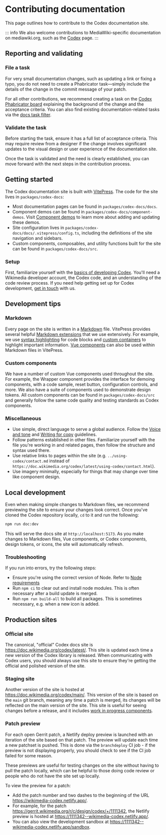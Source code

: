 # Contributing documentation

This page outlines how to contribute to the Codex documentation site.

::: info
We also welcome contributions to MediaWiki-specific documentation on mediawiki.org, such as the
[Codex](https://www.mediawiki.org/wiki/Codex) page.
:::

## Reporting and validating

### File a task

For very small documentation changes, such as updating a link or fixing a typo, you do not need to
create a Phabricator task—simply include the details of the change in the commit message of your
patch.

For all other contributions, we recommend creating a task on the
[Codex Phabricator board](https://phabricator.wikimedia.org/tag/codex/) explaining the background of
the change and the acceptance criteria. You can also find existing documentation-related tasks via
the [docs task filter](https://phabricator.wikimedia.org/project/board/5587/?filter=n7siiGzkv84H).

### Validate the task

Before starting the task, ensure it has a full list of acceptance criteria. This may require review
from a designer if the change involves significant updates to the visual design or user experience
of the documentation site.

Once the task is validated and the need is clearly established, you can move forward with the next
steps in the contribution process.

## Getting started

The Codex documentation site is built with [VitePress](https://vitepress.vuejs.org/). The code for
the site lives in `packages/codex-docs`:

- Most documentation pages can be found in `packages/codex-docs/docs`.
- Component demos can be found in `packages/codex-docs/component-demos`. Visit
[Component demos](./component-demos.md) to learn more about adding and updating these demos.
- Site configuration lives in `packages/codex-docs/docs/.vitepress/config.ts`, including the
definitions of the site navigation and sidebars.
- Custom components, composables, and utility functions built for the site can be found in `packages/codex-docs/src`.

### Setup

First, familiarize yourself with the [basics of developing Codex](./development-basics.md). You'll
need a Wikimedia developer account, the Codex code, and an understanding of the code review process.
If you need help getting set up for Codex development, [get in touch](../using-codex/contact.md)
with us.

## Development tips

### Markdown

Every page on the site is written in a [Markdown](https://www.markdownguide.org/) file. VitePress
provides several helpful [Markdown extensions](https://vitepress.dev/guide/markdown) that we use
extensively. For example, we use [syntax highlighting](https://vitepress.dev/guide/markdown#syntax-highlighting-in-code-blocks)
for code blocks and [custom containers](https://vitepress.dev/guide/markdown#custom-containers) to
highlight important information. [Vue components](https://vitepress.dev/guide/using-vue) can also be
used within Markdown files in VitePress.

### Custom components

We have a number of custom Vue components used throughout the site. For example, the Wrapper
component provides the interface for demoing components, with a code sample, reset button,
configuration controls, and more. We also have a suite of components used to demonstrate design
tokens. All custom components can be found in `packages/codex-docs/src` and generally follow the
same code quality and testing standards as Codex components.

### Miscellaneous

- Use simple, direct language to serve a global audience. Follow the
  [Voice and tone](https://doc.wikimedia.org/codex/latest/style-guide/voice-and-tone.html) and
  [Writing for copy](https://doc.wikimedia.org/codex/latest/style-guide/writing-for-copy.html)
  guidelines.
- Follow patterns established in other files. Familiarize yourself with the file you're working in
  and related pages, then follow the structure and syntax used there.
- Use relative links to pages within the site (e.g. `../using-codex/contact.md` instead of
  `https://doc.wikimedia.org/codex/latest/using-codex/contact.html`).
- Use imagery minimally, especially for things that may change over time like component design.

## Local development

Even when making simple changes to Markdown files, we recommend previewing the site to ensure your
changes look correct. Once you've cloned the Codex repository locally, `cd` to it and run the
following:

```bash
npm run doc:dev
```

This will serve the docs site at `http://localhost:5173`. As you make changes to Markdown files, Vue
components, or Codex components, design tokens, or icons, the site will automatically refresh.

### Troubleshooting

If you run into errors, try the following steps:

- Ensure you're using the correct version of Node. Refer to [Node requirements](./development-basics.md)
- Run `npm ci` to clear out and install node modules. This is often necessary after a build update
  is merged.
- Run `npm run build-all` to build all packages. This is sometimes necessary, e.g. when a new icon
  is added.

## Production sites

### Official site

The canonical, "official" Codex docs site is https://doc.wikimedia.org/codex/latest/. This site is
updated each time a new version of the Codex library is released. When communicating with Codex
users, you should always use this site to ensure they're getting the official and polished version
of the site.

### Staging site

Another version of the site is hosted at https://doc.wikimedia.org/codex/main/. This version of the
site is based on the `main` git branch, meaning any time a patch is merged, its changes will be
reflected on the main version of the site. This site is useful for seeing changes before a release,
and it includes [work in progress components](./developing-components.md#wip-components).

### Patch preview

For each open Gerrit patch, a Netlify deploy preview is launched with an iteration of the site
based on that patch. The preview will update each time a new patchset is pushed. This is done via
the `branchdeploy` CI job - if the preview is not displaying properly, you should check to see if
the CI job failed for some reason.

These previews are useful for testing changes on the site without having to pull the patch locally,
which can be helpful to those doing code review or people who do not have the site set up locally.

To view the preview for a patch:
- Add the patch number and two dashes to the beginning of the URL https://wikimedia-codex.netlify.app/.
- For example, for the patch https://gerrit.wikimedia.org/r/c/design/codex/+/1111342, the Netlify
preview is hosted at https://1111342--wikimedia-codex.netlify.app/.
- You can also view the development sandbox at https://1111342--wikimedia-codex.netlify.app/sandbox.
